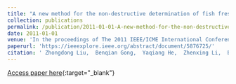 ```yaml
---
title: "A new method for the non-destructive determination of fish freshness by nuclear imaging"
collection: publications
permalink: /publication/2011-01-01-A-new-method-for-the-non-destructive-determination-of-fish-freshness-by-nuclear-imaging
date: 2011-01-01
venue: 'In the proceedings of The 2011 IEEE/ICME International Conference on Complex Medical Engineering'
paperurl: 'https://ieeexplore.ieee.org/abstract/document/5876725/'
citation: ' Zhongdong Liu,  Benqian Gong,  Yaqiang He,  Zhenxing Li,  Boxiang Liu, &quot;A new method for the non-destructive determination of fish freshness by nuclear imaging.&quot; In the proceedings of The 2011 IEEE/ICME International Conference on Complex Medical Engineering, 2011.'
---
```

[Access paper here](https://ieeexplore.ieee.org/abstract/document/5876725/){:target="_blank"}
